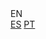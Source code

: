 <div class="dropdown">
	<a id="dropdown" class="btn text-primary">EN <img src="assets/images/chevron-down.svg" alt="" class="mt-1 ml-1 svg-icon-primary"/></a>
	<div class="dropdown-content">
		<a href="#">ES</a>
	    <a href="#">PT</a>
	</div>
</div>